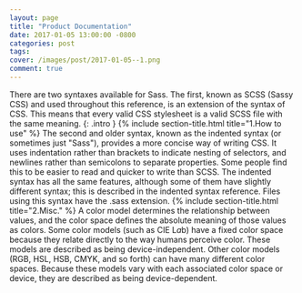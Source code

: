 ```yaml
---
layout: page
title: "Product Documentation"
date: 2017-01-05 13:00:00 -0800
categories: post
tags:
cover: /images/post/2017-01-05--1.png
comment: true
---
```

There are two syntaxes available for Sass. The first, known as SCSS (Sassy CSS) and used throughout this reference, is an extension of the syntax of CSS. This means that every valid CSS stylesheet is a valid SCSS file with the same meaning.
{: .intro }
{% include section-title.html title="1.How to use" %}
The second and older syntax, known as the indented syntax (or sometimes just "Sass"), provides a more concise way of writing CSS. It uses indentation rather than brackets to indicate nesting of selectors, and newlines rather than semicolons to separate properties. Some people find this to be easier to read and quicker to write than SCSS. The indented syntax has all the same features, although some of them have slightly different syntax; this is described in the indented syntax reference. Files using this syntax have the .sass extension.
{% include section-title.html title="2.Misc." %}
A color model determines the relationship between values, and the color space defines the absolute meaning of those values as colors. Some color models (such as CIE L*a*b) have a fixed color space because they relate directly to the way humans perceive color. These models are described as being device-independent. Other color models (RGB, HSL, HSB, CMYK, and so forth) can have many different color spaces. Because these models vary with each associated color space or device, they are described as being device-dependent.
